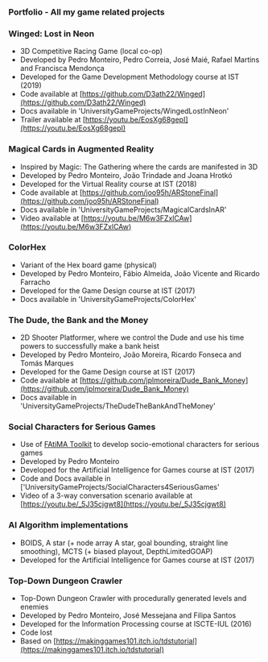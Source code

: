 ### Portfolio - All my game related projects

### Winged: Lost in Neon
* 3D Competitive Racing Game (local co-op)
* Developed by Pedro Monteiro, Pedro Correia, José Maié, Rafael Martins and Francisca Mendonça
* Developed for the Game Development Methodology course at IST (2019)
* Code available at [https://github.com/D3ath22/Winged](https://github.com/D3ath22/Winged) 
* Docs available in 'UniversityGameProjects/WingedLostInNeon'
* Trailer available at [https://youtu.be/EosXg68gepI](https://youtu.be/EosXg68gepI) 

### Magical Cards in Augmented Reality
* Inspired by Magic: The Gathering where the cards are manifested in 3D
* Developed by Pedro Monteiro, João Trindade and Joana Hrotkó
* Developed for the Virtual Reality course at IST (2018)
* Code available at [https://github.com/joo95h/ARStoneFinal](https://github.com/joo95h/ARStoneFinal) 
* Docs available in 'UniversityGameProjects/MagicalCardsInAR'
* Video available at [https://youtu.be/M6w3FZxlCAw](https://youtu.be/M6w3FZxlCAw) 

### ColorHex
* Variant of the Hex board game (physical)
* Developed by Pedro Monteiro, Fábio Almeida, João Vicente and Ricardo Farracho
* Developed for the Game Design course at IST (2017)
* Docs available in 'UniversityGameProjects/ColorHex'

### The Dude, the Bank and the Money
* 2D Shooter Platformer, where we control the Dude and use his time powers to successfully make a bank heist
* Developed by Pedro Monteiro, João Moreira, Ricardo Fonseca and Tomás Marques
* Developed for the Game Design course at IST (2017)
* Code available at [https://github.com/jplmoreira/Dude_Bank_Money](https://github.com/jplmoreira/Dude_Bank_Money) 
* Docs available in 'UniversityGameProjects/TheDudeTheBankAndTheMoney'

### Social Characters for Serious Games
* Use of [FAtiMA Toolkit](https://github.com/GAIPS-INESC-ID/FAtiMA-Toolkit) to develop socio-emotional characters for serious games
* Developed by Pedro Monteiro
* Developed for the Artificial Intelligence for Games course at IST (2017)
* Code and Docs available in ['UniversityGameProjects/SocialCharacters4SeriousGames'
* Video of a 3-way conversation scenario available at [https://youtu.be/_5J35cjgwt8](https://youtu.be/_5J35cjgwt8) 

### AI Algorithm implementations
* BOIDS, A star (+ node array A star, goal bounding, straight line smoothing), MCTS (+ biased playout, DepthLimitedGOAP)
* Developed for the Artificial Intelligence for Games course at IST (2017)

### Top-Down Dungeon Crawler
* Top-Down Dungeon Crawler with procedurally generated levels and enemies
* Developed by Pedro Monteiro, José Messejana and Filipa Santos
* Developed for the Information Processing course at ISCTE-IUL (2016)
* Code lost
* Based on [https://makinggames101.itch.io/tdstutorial](https://makinggames101.itch.io/tdstutorial)
